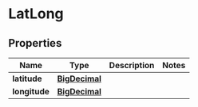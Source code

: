 

# LatLong

## Properties

Name | Type | Description | Notes
------------ | ------------- | ------------- | -------------
**latitude** | [**BigDecimal**](BigDecimal.md) |  | 
**longitude** | [**BigDecimal**](BigDecimal.md) |  | 



